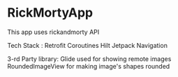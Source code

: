 # RickMortyApp

This app uses rickandmorty API

Tech Stack :
Retrofit
Coroutines
Hilt
Jetpack Navigation

3-rd Party library:
Glide used for showing remote images
RoundedImageView for making image's shapes rounded
